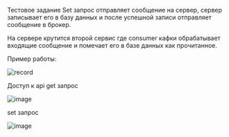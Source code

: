 Тестовое задание
Set запрос отправляет сообщение на сервер, сервер записывает его в базу данных и после успешной записи отправляет сообщение в брокер.

На сервере крутится второй сервис где consumer кафки обрабатывает входящие сообщение и помечает его в базе данных как прочитанное.

Пример работы:

![record](https://github.com/user-attachments/assets/08ebfb53-d2ac-48fc-8bd7-d13259d42676)


Доступ к api
get запрос

![image](https://github.com/user-attachments/assets/479b4bf0-1ef9-49d5-b00b-f434f6550624)

set запрос

![image](https://github.com/user-attachments/assets/978ac039-7173-4c1e-b539-ef3b92884ed8)
